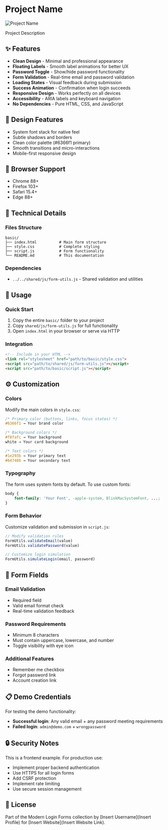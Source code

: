 # Project Name

![Project Name](../../assets/screenshots/example.png)

Project Description

## ✨ Features

- **Clean Design** - Minimal and professional appearance
- **Floating Labels** - Smooth label animations for better UX
- **Password Toggle** - Show/hide password functionality
- **Form Validation** - Real-time email and password validation
- **Loading States** - Visual feedback during submission
- **Success Animation** - Confirmation when login succeeds
- **Responsive Design** - Works perfectly on all devices
- **Accessibility** - ARIA labels and keyboard navigation
- **No Dependencies** - Pure HTML, CSS, and JavaScript

## 🎨 Design Features

- System font stack for native feel
- Subtle shadows and borders
- Clean color palette (#6366f1 primary)
- Smooth transitions and micro-interactions
- Mobile-first responsive design

## 📱 Browser Support

- Chrome 88+
- Firefox 103+
- Safari 15.4+
- Edge 88+

## 🔧 Technical Details

### Files Structure
```
basic/
├── index.html          # Main form structure
├── style.css           # Complete styling
├── script.js           # Form functionality
└── README.md           # This documentation
```

### Dependencies
- `../../shared/js/form-utils.js` - Shared validation and utilities

## 🚀 Usage

### Quick Start
1. Copy the entire `basic/` folder to your project
2. Copy `shared/js/form-utils.js` for full functionality
3. Open `index.html` in your browser or serve via HTTP

### Integration
```html
<!-- Include in your HTML -->
<link rel="stylesheet" href="path/to/basic/style.css">
<script src="path/to/shared/js/form-utils.js"></script>
<script src="path/to/basic/script.js"></script>
```

## ⚙️ Customization

### Colors
Modify the main colors in `style.css`:
```css
/* Primary color (buttons, links, focus states) */
#6366f1 → Your brand color

/* Background colors */
#f8fafc → Your background
white → Your card background

/* Text colors */
#1e293b → Your primary text
#64748b → Your secondary text
```

### Typography
The form uses system fonts by default. To use custom fonts:
```css
body {
    font-family: 'Your Font', -apple-system, BlinkMacSystemFont, ...;
}
```

### Form Behavior
Customize validation and submission in `script.js`:
```javascript
// Modify validation rules
FormUtils.validateEmail(value)
FormUtils.validatePassword(value)

// Customize login simulation
FormUtils.simulateLogin(email, password)
```

## 🎯 Form Fields

### Email Validation
- Required field
- Valid email format check
- Real-time validation feedback

### Password Requirements
- Minimum 8 characters
- Must contain uppercase, lowercase, and number
- Toggle visibility with eye icon

### Additional Features
- Remember me checkbox
- Forgot password link
- Account creation link

## 📋 Demo Credentials

For testing the demo functionality:
- **Successful login**: Any valid email + any password meeting requirements
- **Failed login**: `admin@demo.com` + `wrongpassword`

## 🔒 Security Notes

This is a frontend example. For production use:
- Implement proper backend authentication
- Use HTTPS for all login forms
- Add CSRF protection
- Implement rate limiting
- Use secure session management

## 📄 License

Part of the Modern Login Forms collection by [Insert Username](Insert Profile) for [Insert Website](Insert Website Link).
